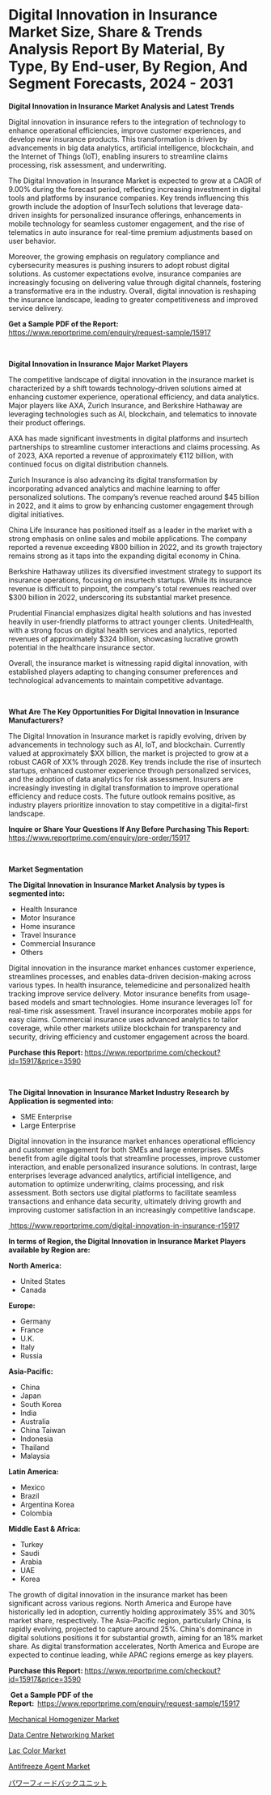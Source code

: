 <p><h1>Digital Innovation in Insurance Market Size, Share & Trends Analysis Report By Material, By Type, By End-user, By Region, And Segment Forecasts, 2024 - 2031</h1></p><p><strong>Digital Innovation in Insurance Market Analysis and Latest Trends</strong></p>
<p><p>Digital innovation in insurance refers to the integration of technology to enhance operational efficiencies, improve customer experiences, and develop new insurance products. This transformation is driven by advancements in big data analytics, artificial intelligence, blockchain, and the Internet of Things (IoT), enabling insurers to streamline claims processing, risk assessment, and underwriting.</p><p>The Digital Innovation in Insurance Market is expected to grow at a CAGR of 9.00% during the forecast period, reflecting increasing investment in digital tools and platforms by insurance companies. Key trends influencing this growth include the adoption of InsurTech solutions that leverage data-driven insights for personalized insurance offerings, enhancements in mobile technology for seamless customer engagement, and the rise of telematics in auto insurance for real-time premium adjustments based on user behavior.</p><p>Moreover, the growing emphasis on regulatory compliance and cybersecurity measures is pushing insurers to adopt robust digital solutions. As customer expectations evolve, insurance companies are increasingly focusing on delivering value through digital channels, fostering a transformative era in the industry. Overall, digital innovation is reshaping the insurance landscape, leading to greater competitiveness and improved service delivery.</p></p>
<p><strong>Get a Sample PDF of the Report:&nbsp;</strong> <a href="https://www.reportprime.com/enquiry/request-sample/15917">https://www.reportprime.com/enquiry/request-sample/15917</a></p>
<p>&nbsp;</p>
<p><strong>Digital Innovation in Insurance Major Market Players</strong></p>
<p><p>The competitive landscape of digital innovation in the insurance market is characterized by a shift towards technology-driven solutions aimed at enhancing customer experience, operational efficiency, and data analytics. Major players like AXA, Zurich Insurance, and Berkshire Hathaway are leveraging technologies such as AI, blockchain, and telematics to innovate their product offerings.</p><p>AXA has made significant investments in digital platforms and insurtech partnerships to streamline customer interactions and claims processing. As of 2023, AXA reported a revenue of approximately €112 billion, with continued focus on digital distribution channels.</p><p>Zurich Insurance is also advancing its digital transformation by incorporating advanced analytics and machine learning to offer personalized solutions. The company’s revenue reached around $45 billion in 2022, and it aims to grow by enhancing customer engagement through digital initiatives.</p><p>China Life Insurance has positioned itself as a leader in the market with a strong emphasis on online sales and mobile applications. The company reported a revenue exceeding ¥800 billion in 2022, and its growth trajectory remains strong as it taps into the expanding digital economy in China.</p><p>Berkshire Hathaway utilizes its diversified investment strategy to support its insurance operations, focusing on insurtech startups. While its insurance revenue is difficult to pinpoint, the company's total revenues reached over $300 billion in 2022, underscoring its substantial market presence.</p><p>Prudential Financial emphasizes digital health solutions and has invested heavily in user-friendly platforms to attract younger clients. UnitedHealth, with a strong focus on digital health services and analytics, reported revenues of approximately $324 billion, showcasing lucrative growth potential in the healthcare insurance sector.</p><p>Overall, the insurance market is witnessing rapid digital innovation, with established players adapting to changing consumer preferences and technological advancements to maintain competitive advantage.</p></p>
<p>&nbsp;</p>
<p><strong>What Are The Key Opportunities For Digital Innovation in Insurance Manufacturers?</strong></p>
<p><p>The Digital Innovation in Insurance market is rapidly evolving, driven by advancements in technology such as AI, IoT, and blockchain. Currently valued at approximately $XX billion, the market is projected to grow at a robust CAGR of XX% through 2028. Key trends include the rise of insurtech startups, enhanced customer experience through personalized services, and the adoption of data analytics for risk assessment. Insurers are increasingly investing in digital transformation to improve operational efficiency and reduce costs. The future outlook remains positive, as industry players prioritize innovation to stay competitive in a digital-first landscape.</p></p>
<p><strong>Inquire or Share Your Questions If Any Before Purchasing This Report:</strong> <a href="https://www.reportprime.com/enquiry/pre-order/15917">https://www.reportprime.com/enquiry/pre-order/15917</a></p>
<p>&nbsp;</p>
<p><strong>Market Segmentation</strong></p>
<p><strong>The Digital Innovation in Insurance Market Analysis by types is segmented into:</strong></p>
<p><ul><li>Health Insurance</li><li>Motor Insurance</li><li>Home insurance</li><li>Travel Insurance</li><li>Commercial Insurance</li><li>Others</li></ul></p>
<p><p>Digital innovation in the insurance market enhances customer experience, streamlines processes, and enables data-driven decision-making across various types. In health insurance, telemedicine and personalized health tracking improve service delivery. Motor insurance benefits from usage-based models and smart technologies. Home insurance leverages IoT for real-time risk assessment. Travel insurance incorporates mobile apps for easy claims. Commercial insurance uses advanced analytics to tailor coverage, while other markets utilize blockchain for transparency and security, driving efficiency and customer engagement across the board.</p></p>
<p><strong>Purchase this Report:&nbsp;</strong><a href="https://www.reportprime.com/checkout?id=15917&price=3590">https://www.reportprime.com/checkout?id=15917&price=3590</a></p>
<p>&nbsp;</p>
<p><strong>The Digital Innovation in Insurance Market Industry Research by Application is segmented into:</strong></p>
<p><ul><li>SME Enterprise</li><li>Large Enterprise</li></ul></p>
<p><p>Digital innovation in the insurance market enhances operational efficiency and customer engagement for both SMEs and large enterprises. SMEs benefit from agile digital tools that streamline processes, improve customer interaction, and enable personalized insurance solutions. In contrast, large enterprises leverage advanced analytics, artificial intelligence, and automation to optimize underwriting, claims processing, and risk assessment. Both sectors use digital platforms to facilitate seamless transactions and enhance data security, ultimately driving growth and improving customer satisfaction in an increasingly competitive landscape.</p></p>
<p><a href="https://www.reportprime.com/digital-innovation-in-insurance-r15917">&nbsp;https://www.reportprime.com/digital-innovation-in-insurance-r15917</a></p>
<p><strong>In terms of Region, the Digital Innovation in Insurance Market Players available by Region are:</strong></p>
<p>
    <p> <strong> North America: </strong>
        <ul>
            <li>United States</li>
            <li>Canada</li>
        </ul>
        </p> 
    <p> <strong> Europe: </strong>
        <ul>
            <li>Germany</li>
            <li>France</li>
            <li>U.K.</li>
            <li>Italy</li>
            <li>Russia</li>
        </ul>
        </p> 
    <p> <strong> Asia-Pacific: </strong>
        <ul>
            <li>China</li>
            <li>Japan</li>
            <li>South Korea</li>
            <li>India</li>
            <li>Australia</li>
            <li>China Taiwan</li>
            <li>Indonesia</li>
            <li>Thailand</li>
            <li>Malaysia</li>
        </ul>
        </p> 
    <p> <strong> Latin America: </strong>
        <ul>
            <li>Mexico</li>
            <li>Brazil</li>
            <li>Argentina Korea</li>
            <li>Colombia</li>
        </ul>
        </p> 
    <p> <strong> Middle East & Africa: </strong>
        <ul>
            <li>Turkey</li>
            <li>Saudi</li>
            <li>Arabia</li>
            <li>UAE</li>
            <li>Korea</li>
        </ul>
    </p>
    </p>
<p><p>The growth of digital innovation in the insurance market has been significant across various regions. North America and Europe have historically led in adoption, currently holding approximately 35% and 30% market share, respectively. The Asia-Pacific region, particularly China, is rapidly evolving, projected to capture around 25%. China's dominance in digital solutions positions it for substantial growth, aiming for an 18% market share. As digital transformation accelerates, North America and Europe are expected to continue leading, while APAC regions emerge as key players.</p></p>
<p><strong>Purchase this Report: </strong><a href="https://www.reportprime.com/checkout?id=15917&price=3590">https://www.reportprime.com/checkout?id=15917&price=3590</a></p>
<p>&nbsp;<strong>Get a Sample PDF of the Report:&nbsp;&nbsp;</strong><a href="https://www.reportprime.com/enquiry/request-sample/15917">https://www.reportprime.com/enquiry/request-sample/15917</a></p>
<p><strong></strong></p>
<p><p><a href="https://www.linkedin.com/pulse/mechanical-homogenizer-market-analysis-report-global-insights-pdeue?trackingId=0AfV%2BNeWTIWThaYqKQNmbg%3D%3D">Mechanical Homogenizer Market</a></p><p><a href="https://github.com/WayneHopkins413/Market-Research-Report-List-1/blob/main/data-centre-networking-market.md">Data Centre Networking Market</a></p><p><a href="https://medium.com/@lucas.vaughan6769/the-global-lac-color-market-identifies-drivers-restraints-opportunities-and-trends-impacting-960d43fb0dd2?postPublishedType=initial">Lac Color Market</a></p><p><a href="https://medium.com/@lucas.vaughan6769/the-market-study-covers-the-antifreeze-agent-market-across-various-segments-aee188fbf2b8">Antifreeze Agent Market</a></p><p><a href="https://medium.com/@levihamilton5801940/power-feedback-unit-market-%E3%81%AF-%E3%82%B3%E3%82%B9%E3%83%88%E7%AE%A1%E7%90%86%E3%81%A8%E5%8A%B9%E7%8E%87%E5%90%91%E4%B8%8A%E3%82%92%E5%84%AA%E5%85%88%E3%81%97%E3%81%BE%E3%81%99-%E3%81%95%E3%82%89%E3%81%AB-%E5%A0%B1%E5%91%8A%E6%9B%B8%E3%81%AF%E5%B8%82%E5%A0%B4%E3%81%AE%E9%9C%80%E8%A6%81%E9%9D%A2%E3%81%A8%E4%BE%9B%E7%B5%A6%E9%9D%A2%E3%81%AE%E4%B8%A1%E6%96%B9%E3%82%92%E3%82%AB%E3%83%90%E3%83%BC%E3%81%97%E3%81%A6%E3%81%84%E3%81%BE%E3%81%99-power-feedback-unit-c27092064c83?postPublishedType=initial">パワーフィードバックユニット</a></p></p>